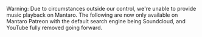 Warning: Due to circumstances outside our control, we're unable to provide music playback on Mantaro. The following are now only available on Mantaro Patreon with the default search engine being Soundcloud, and YouTube fully removed going forward.
